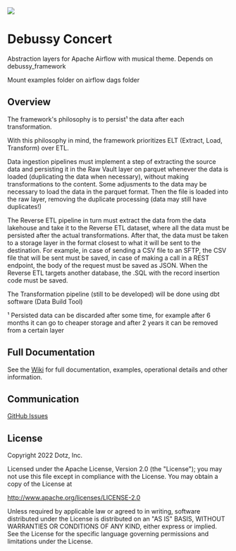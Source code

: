 <img src="https://github.com/DotzInc/debussy_concert/blob/master/docs/images/banner_debussy.png"/>

# Debussy Concert
Abstraction layers for Apache Airflow with musical theme. Depends on debussy_framework

Mount examples folder on airflow dags folder


## Overview

The framework's philosophy is to persist¹ the data after each transformation.

With this philosophy in mind, the framework prioritizes ELT (Extract, Load, Transform) over ETL.

Data ingestion pipelines must implement a step of extracting the source data and persisting it in the Raw Vault layer on parquet whenever the data is loaded (duplicating the data when necessary), without making transformations to the content. Some adjusments to the data may be necessary to load the data in the parquet format. Then the file is loaded into the raw layer, removing the duplicate processing (data may still have duplicates!)

The Reverse ETL pipeline in turn must extract the data from the data lakehouse and take it to the Reverse ETL dataset, where all the data must be persisted after the actual transformations. After that, the data must be taken to a storage layer in the format closest to what it will be sent to the destination. For example, in case of sending a CSV file to an SFTP, the CSV file that will be sent must be saved, in case of making a call in a REST endpoint, the body of the request must be saved as JSON. When the Reverse ETL targets another database, the .SQL with the record insertion code must be saved.

The Transformation pipeline (still to be developed) will be done using dbt software (Data Build Tool)

¹ Persisted data can be discarded after some time, for example after 6 months it can go to cheaper storage and after 2 years it can be removed from a certain layer

## Full Documentation
See the [Wiki](https://github.com/DotzInc/debussy_concert/wiki) for full documentation, examples, operational details and other information.

## Communication
[GitHub Issues](https://github.com/DotzInc/debussy_concert/issues)

## License
Copyright 2022 Dotz, Inc.

Licensed under the Apache License, Version 2.0 (the "License"); you may not use this file except in compliance with the License. You may obtain a copy of the License at

http://www.apache.org/licenses/LICENSE-2.0

Unless required by applicable law or agreed to in writing, software distributed under the License is distributed on an "AS IS" BASIS, WITHOUT WARRANTIES OR CONDITIONS OF ANY KIND, either express or implied. See the License for the specific language governing permissions and limitations under the License.
